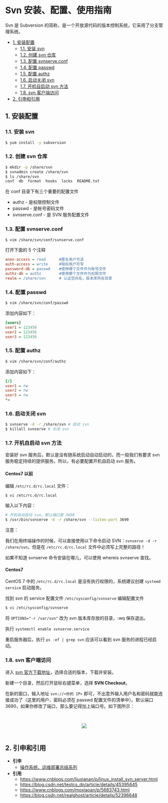 # Svn 安装、配置、使用指南

Svn 是 Subversion 的简称，是一个开放源代码的版本控制系统，它采用了分支管理系统。

<!-- TOC depthFrom:2 depthTo:3 -->

- [1. 安装配置](#1-安装配置)
    - [1.1. 安装 svn](#11-安装-svn)
    - [1.2. 创建 svn 仓库](#12-创建-svn-仓库)
    - [1.3. 配置 svnserve.conf](#13-配置-svnserveconf)
    - [1.4. 配置 passwd](#14-配置-passwd)
    - [1.5. 配置 authz](#15-配置-authz)
    - [1.6. 启动关闭 svn](#16-启动关闭-svn)
    - [1.7. 开机自启动 svn 方法](#17-开机自启动-svn-方法)
    - [1.8. svn 客户端访问](#18-svn-客户端访问)
- [2. 引申和引用](#2-引申和引用)

<!-- /TOC -->

## 1. 安装配置

### 1.1. 安装 svn

```sh
$ yum install -y subversion
```

### 1.2. 创建 svn 仓库

```sh
$ mkdir -p /share/svn
$ svnadmin create /share/svn
$ ls /share/svn
conf  db  format  hooks  locks  README.txt
```

在 conf 目录下有三个重要的配置文件

- authz - 是权限控制文件
- passwd - 是帐号密码文件
- svnserve.conf - 是 SVN 服务配置文件

### 1.3. 配置 svnserve.conf

```sh
$ vim /share/svn/conf/svnserve.conf
```

打开下面的 5 个注释

```ini
anon-access = read      #匿名用户可读
auth-access = write     #授权用户可写
password-db = passwd    #使用哪个文件作为账号文件
authz-db = authz        #使用哪个文件作为权限文件
realm = /share/svn      # 认证空间名，版本库所在目录
```

### 1.4. 配置 passwd

```sh
$ vim /share/svn/conf/passwd
```

添加内容如下：

```ini
[users]
user1 = 123456
user2 = 123456
user3 = 123456
```

### 1.5. 配置 authz

```sh
$ vim /share/svn/conf/authz
```

添加内容如下：

```ini
[/]
user1 = rw
user2 = rw
user3 = rw
*=
```

### 1.6. 启动关闭 svn

```sh
$ svnserve -d -r /share/svn # 启动 svn
$ killall svnserve # 关闭 svn
```

### 1.7. 开机自启动 svn 方法

安装好 svn 服务后，默认是没有随系统启动自动启动的，而一般我们有要求 svn 服务稳定持续的提供服务。所以，有必要配置开机自启动 svn 服务。

#### Centos7 以前

编辑 `/etc/rc.d/rc.local` 文件：

```sh
$ vi /etc/rc.d/rc.local
```

输入以下内容：

```sh
# 开机自动启动 svn，默认端口是 3690
$ /usr/bin/svnserve -d -r /share/svn --listen-port 3690
```

注意：

我们在用终端操作的时候，可以直接使用以下命令启动 SVN：`svnserve -d -r /share/svn`，但是在 `/etc/rc.d/rc.local` 文件中必须写上完整的路径！

如果不知道 svnserve 命令安装在哪儿，可以使用 whereis svnserve 查找。

#### Centos7

CentOS 7 中的 `/etc/rc.d/rc.local` 是没有执行权限的，系统建议创建 `systemd service` 启动服务。

找到 svn 的 service 配置文件 `/etc/sysconfig/svnserve` 编辑配置文件

```sh
$ vi /etc/sysconfig/svnserve
```

将 `OPTIONS="-r /var/svn"` 改为 svn 版本库存放的目录，:wq 保存退出。

执行 `systemctl enable svnserve.service`

重启服务器后，执行 `ps -ef | grep svn` 应该可以看到 svn 服务的进程已经启动。

### 1.8. svn 客户端访问

进入 [svn 官方下载地址](https://tortoisesvn.net/downloads.html)，选择合适的版本，下载并安装。

新建一个目录，然后打开鼠标右键菜单，选择 **SVN Checkout**。

在新的窗口，输入地址 `svn://<你的 IP>` 即可，不出意外输入用户名和密码就能连接成功了（这里的用户、密码必须在 passwd 配置文件的清单中）。默认端口 3690，如果你修改了端口，那么要记得加上端口号。如下图所示：

<br><div align="center"><img src="http://dunwu.test.upcdn.net/snap/20190129175443.png"/></div><br>

## 2. 引申和引用

- **引申**
  - [操作系统、运维部署总结系列](https://github.com/dunwu/OS)
- **引用**
  - https://www.cnblogs.com/liuxianan/p/linux_install_svn_server.html
  - https://blog.csdn.net/testcs_dn/article/details/45395645
  - https://www.cnblogs.com/moxiaoan/p/5683743.html
  - https://blog.csdn.net/realghost/article/details/52396648
